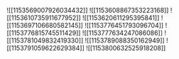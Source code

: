 ![[1153569007926034432]]
![[1153608867353223168]]
![[1153610735911677952]]
![[1153620611295395841]]
![[1153697106680582145]]
![[1153776451793096704]]
![[1153776815745511429]]
![[1153777634247086086]]
![[1153781049832419330]]
![[1153789088350162949]]
![[1153791059622629384]]
![[1153800632525918208]]
